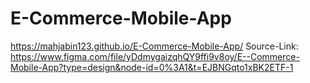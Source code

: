# E-Commerce-Mobile-App
https://mahjabin123.github.io/E-Commerce-Mobile-App/
 Source-Link: https://www.figma.com/file/yDdmygaizqhQY9ffi9v8oy/E--Commerce-Mobile-App?type=design&node-id=0%3A1&t=EJBNGqto1xBK2ETF-1
